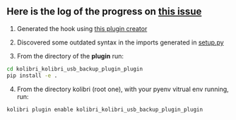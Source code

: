 ## Here is the log of the progress on [this issue](https://github.com/learningequality/kolibri/issues/9253)

1. Generated the hook using [this plugin creator](https://github.com/learningequality/cookiecutter-kolibri-plugin)

2. Discovered some outdated syntax in the imports generated in [setup.py](https://github.com/KidlingYT/kolibri-usb-backup-plugin/commit/ddb8faea6d6a303fadd03ed81285acf7ebd84f84)

3. From the directory of the **plugin** run:

```sh
cd kolibri_kolibri_usb_backup_plugin_plugin
pip install -e .
```

4. From the directory kolibri (root one), with your pyenv vitrual env running, run:

```sh
kolibri plugin enable kolibri_kolibri_usb_backup_plugin_plugin
```